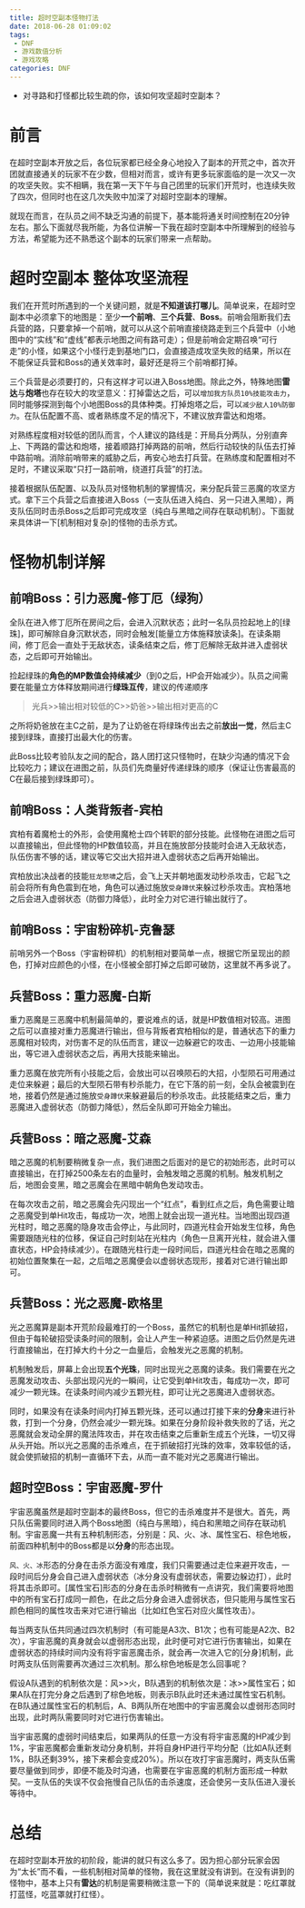 ```yaml
---
title: 超时空副本怪物打法
date: 2018-06-28 01:09:02
tags: 
 - DNF
 - 游戏数值分析
 - 游戏攻略
categories: DNF
---
```


* 对寻路和打怪都比较生疏的你，该如何攻坚超时空副本？

# 前言
在超时空副本开放之后，各位玩家都已经全身心地投入了副本的开荒之中，首次开团就直接通关的玩家不在少数，但相对而言，或许有更多玩家面临的是一次又一次的攻坚失败。实不相瞒，我在第一天下午与自己团里的玩家们开荒时，也连续失败了四次，但同时也在这几次失败中加深了对超时空副本的理解。

就现在而言，在队员之间不缺乏沟通的前提下，基本能将通关时间控制在20分钟左右。那么下面就尽我所能，为各位讲解一下我在超时空副本中所理解到的经验与方法，希望能为还不熟悉这个副本的玩家们带来一点帮助。

# 超时空副本 整体攻坚流程

​我们在开荒时所遇到的一个关键问题，就是**不知道该打哪儿**。简单说来，在超时空副本中必须拿下的地图是：至少**一个前哨**、**三个兵营**、**Boss**。前哨会阻断我们去兵营的路，只要拿掉一个前哨，就可以从这个前哨直接绕路走到三个兵营中（小地图中的“实线”和“虚线”都表示地图之间有路可走）；但是前哨会定期召唤“可行走”的小怪，如果这个小怪行走到基地门口，会直接造成攻坚失败的结果，所以在不能保证兵营和Boss的通关效率时，最好还是将三个前哨都打掉。

三个兵营是必须要打的，只有这样才可以进入Boss地图。除此之外，特殊地图**雷达**与**炮塔**也存在较大的攻坚意义：打掉雷达之后，可以``增加我方队员10%技能攻击力``，同时能够探测到每个小地图Boss的具体种类。打掉炮塔之后，可以``减少敌人10%防御力``。在队伍配置不高、或者熟练度不足的情况下，不建议放弃雷达和炮塔。

对熟练程度相对较低的团队而言，个人建议的路线是：开局兵分两队，分别直奔上、下两路的雷达和炮塔，接着顺路打掉两路的前哨，然后行动较快的队伍去打掉中路前哨。消除前哨带来的威胁之后，再安心地去打兵营。在熟练度和配置相对不足时，不建议采取“只打一路前哨，绕道打兵营”的打法。

接着根据队伍配置、以及队员对怪物机制的掌握情况，来分配兵营三恶魔的攻坚方式。拿下三个兵营之后直接进入Boss（一支队伍进入纯白、另一只进入黑暗），两支队伍同时击杀Boss之后即可完成攻坚（纯白与黑暗之间存在联动机制）。下面就来具体讲一下[机制相对复杂]的怪物的击杀方式。

# 怪物机制详解

## 前哨Boss：引力恶魔-修丁厄（绿狗）

​全队在进入修丁厄所在房间之后，会进入沉默状态；此时一名队员捡起地上的[绿珠]，即可解除自身沉默状态，同时会触发[能量立方体施释放读条]。在读条期间，修丁厄会一直处于无敌状态，读条结束之后，修丁厄解除无敌并进入虚弱状态，之后即可开始输出。

捡起绿珠的**角色的MP数值会持续减少**（到0之后，HP会开始减少）。队员之间需要在能量立方体释放期间进行**绿珠互传**，建议的传递顺序

> 光兵>>输出相对较低的C>>奶爸>>输出相对更高的C

之所将奶爸放在主C之前，是为了让奶爸在将绿珠传出去之前**放出一觉**，然后主C接到绿珠，直接打出最大化的伤害。

此Boss比较考验队友之间的配合，路人团打这只怪物时，在缺少沟通的情况下会比较吃力；建议在进图之前，队员们先商量好传递绿珠的顺序（保证让伤害最高的C在最后接到绿珠即可）。

## 前哨Boss：人类背叛者-宾柏

​宾柏有着魔枪士的外形，会使用魔枪士四个转职的部分技能。此怪物在进图之后可以直接输出，但此怪物的HP数值较高，并且在施放部分技能时会进入无敌状态，队伍伤害不够的话，建议等它交出大招并进入虚弱状态之后再开始输出。

宾柏放出决战者的技能``狂龙怒啸``之后，会飞上天并朝地面发动秒杀攻击，它起飞之前会将所有角色震到在地，角色可以通过施放``受身蹲伏``来躲过秒杀攻击。宾柏落地之后会进入虚弱状态（防御力降低），此时全力对它进行输出就行了。

## 前哨Boss：宇宙粉碎机-克鲁瑟

前哨另外一个Boss（宇宙粉碎机）的机制相对要简单一点，根据它所呈现出的颜色，打掉对应颜色的小怪，在小怪被全部打掉之后即可破防，这里就不再多说了。

## 兵营Boss：重力恶魔-白斯

​重力恶魔是三恶魔中机制最简单的，要说难点的话，就是HP数值相对较高。进图之后可以直接对重力恶魔进行输出，但与背叛者宾柏相似的是，普通状态下的重力恶魔相对较肉，对伤害不足的队伍而言，建议一边躲避它的攻击、一边用小技能输出，等它进入虚弱状态之后，再用大技能来输出。

重力恶魔在放完所有小技能之后，会放出可以召唤陨石的大招，小型陨石可用通过走位来躲避；最后的大型陨石带有秒杀能力，在它下落的前一刻，全队会被震到在地，接着仍然是通过施放``受身蹲伏``来躲避最后的秒杀攻击。此技能结束之后，重力恶魔进入虚弱状态（防御力降低），然后全队即可开始全力输出。

## 兵营Boss：暗之恶魔-艾森

​暗之恶魔的机制要稍微复杂一点，我们进图之后面对的是它的初始形态，此时可以直接输出，在打掉2500条左右的血量时，会触发暗之恶魔的机制。触发机制之后，地图会变黑，暗之恶魔会在黑暗中朝角色发动攻击。

在每次攻击之前，暗之恶魔会先闪现出一个“红点”，看到红点之后，角色需要让暗之恶魔受到单Hit攻击，每成功一次，地图上就会出现一道光柱。当地图出现四道光柱时，暗之恶魔的隐身攻击会停止，与此同时，四道光柱会开始发生位移，角色需要跟随光柱的位移，保证自己时刻站在光柱内（角色一旦离开光柱，就会进入僵直状态，HP会持续减少）。在跟随光柱行走一段时间后，四道光柱会在暗之恶魔的初始位置聚集在一起，之后暗之恶魔便会以虚弱状态现形，接着对它进行输出即可。

## 兵营Boss：光之恶魔-欧格里

​光之恶魔算是副本开荒阶段最难打的一个Boss，虽然它的机制也是单Hit抓破招，但由于每轮破招受读条时间的限制，会让人产生一种紧迫感。进图之后仍然是先进行直接输出，在打掉大约十分之一血量后，会触发光之恶魔的机制。

机制触发后，屏幕上会出现**五个光珠**，同时出现光之恶魔的读条。我们需要在光之恶魔发动攻击、头部出现闪光的一瞬间，让它受到单Hit攻击，每成功一次，即可减少一颗光珠。在读条时间内减少五颗光柱，即可让光之恶魔进入虚弱状态。

同时，如果没有在读条时间内打掉五颗光珠，还可以通过打接下来的**分身**来进行补救，打到一个分身，仍然会减少一颗光珠。如果在分身阶段补救失败的了话，光之恶魔就会发动全屏的魔法阵攻击，并在攻击结束之后重新生成五个光珠，一切又得从头开始。所以光之恶魔的击杀难点，在于抓破招打光珠的效率，效率较低的话，就会使抓破招的机制一直循环下去，从而一直不能对光之恶魔进行输出。

## 超时空Boss：宇宙恶魔-罗什

​宇宙恶魔虽然是超时空副本的最终Boss，但它的击杀难度并不是很大。首先，两只队伍需要同时进入两个Boss地图（纯白与黑暗），纯白和黑暗之间存在联动机制。宇宙恶魔一共有五种机制形态，分别是：风、火、冰、属性宝石、棕色地板，前面四种机制中的Boss都是以**分身**的形态出现。

``风、火、冰``形态的分身在击杀方面没有难度，我们只需要通过走位来避开攻击，一段时间后分身会自己进入虚弱状态（冰分身没有虚弱状态，需要边躲边打），此时将其击杀即可。[属性宝石]形态的分身在击杀时稍微有一点讲究，我们需要将地图中的所有宝石打成同一颜色，在此之后分身会进入虚弱状态，但只能用与属性宝石颜色相同的属性攻击来对它进行输出（比如红色宝石对应火属性攻击）。

​每当两支队伍共同通过四次机制时（有可能是A3次、B1次；也有可能是A2次、B2次），宇宙恶魔的真身就会以虚弱形态出现，此时便可对它进行伤害输出，如果在虚弱状态的持续时间内没有将宇宙恶魔击杀，就会再一次进入它的[分身]机制，此时两支队伍则需要再次通过三次机制。那么棕色地板是怎么回事呢？

假设A队遇到的机制依次是：风>>火，B队遇到的机制依次是：冰>>属性宝石；如果A队在打完分身之后遇到了棕色地板，则表示B队此时还未通过属性宝石机制。在B队通过属性宝石的机制后，A、B两队所在地图中的宇宙恶魔会以虚弱形态同时出现，此时两队需要同时对它进行伤害输出。

当宇宙恶魔的虚弱时间结束后，如果两队的任意一方没有将宇宙恶魔的HP减少到1%，宇宙恶魔都会重新发动分身机制，并将自身HP进行平均分配（比如A队还剩1%，B队还剩39%，接下来都会变成20%）。所以在攻打宇宙恶魔时，两支队伍需要尽量做到同步，即便不能及时沟通，也需要在宇宙恶魔的机制方面形成一种默契。一支队伍的失误不仅会拖慢自己队伍的击杀速度，还会使另一支队伍进入漫长等待中。

# 总结

在超时空副本开放的初阶段，能讲的就只有这么多了。因为担心部分玩家会因为“太长”而不看，一些机制相对简单的怪物，我在这里就没有讲到。在没有讲到的怪物中，基本上只有**雷达**的机制是需要稍微注意一下的（简单说来就是：吃红罩就打蓝怪，吃蓝罩就打红怪）。